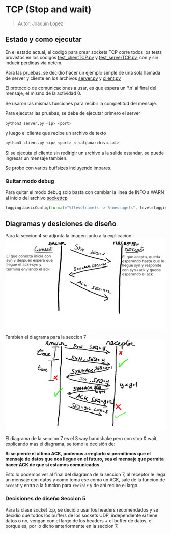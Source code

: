 # TCP (Stop and wait)
> Autor: Joaquin Lopez
## Estado y como ejecutar
En el estado actual, el codigo para crear sockets TCP corre todos los tests provistos en los codigos
[test_clientTCP.py](src/test_clientTCP.py) y [test_serverTCP.py](src/test_serverTCP.py),
con y sin inducir perdidas via netem.

Para las pruebas, se decidio hacer un ejemplo simple de una sola llamada de server y cliente
en los archivos [server.py](src/client.py) y [client.py](src/server.py)

El protocolo de comunicaciones a usar, es que espera un '\n' al final del mensaje, el mismo de la actividad 0.

Se usaron las mismas funciones para recibir la completitud del mensaje.

Para ejecutar las pruebas, se debe de ejecutar primero el server 
```bash
python3 server.py <ip> <port> 
```
y luego el cliente que recibe un archivo de texto
```bash
python3 client.py <ip> <port> < <algunarchivo.txt>
```

Si se ejecuta el cliente sin redirigir un archivo a la salida estandar, se puede ingresar un mensaje tambien.

Se probo con varios buffsizes incluyendo impares.

### Quitar modo debug

Para quitar el modo debug solo basta con cambiar la linea de INFO a WARN al inicio del archivo [sockettcp](src/socketTCP.py) 
```py
logging.basicConfig(format="%(levelname)s -> %(message)s", level=logging.WARN)
```

## Diagramas y desiciones de diseño
Para la seccion 4 se adjunta la imagen junto a la explicacion.
![Imagen](diag4.jpg)

Tambien el diagrama para la seccion 7
![Imagen](diag7.jpg)

El diagrama de la seccion 7 es el 3 way handshake pero con stop & wait, explicando mas el diagrama, se tomo la decisión de:

__Si se pierde el ultimo ACK, podemos arreglarlo si permitimos que el mensaje de datos que nos llegue en el futuro, sea el mensaje que permita hacer ACK de que si estamos comunicados.__

Esto lo podemos ver al final del diagrama de la seccion 7, al receptor le llega un mensaje con datos y como toma ese como un ACK, sale de la funcion de `accept` y entra a la funcion para `recibir` y de ahí recibe el largo.

### Decisiones de diseño Seccion 5

Para la clase socket tcp, se decidio usar los headers recomendados y se decidio que todos los buffers de los sockets UDP, independiente si tiene datos o no, vengan con el largo de los headers + el buffer de datos, el porque es, por lo dicho anteriormente en la seccion 7.